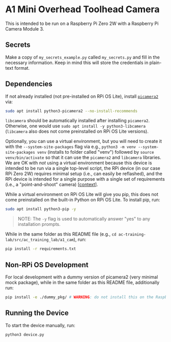 # A1 Mini Overhead Toolhead Camera

This is intended to be run on a Raspberry Pi Zero 2W with a Raspberry Pi Camera
Module 3.

## Secrets

Make a copy of `my_secrets_example.py` called `my_secrets.py` and
fill in the necessary information. Keep in mind this will store the credentials in plain-text format.

## Dependencies

If not already installed (not pre-installed on RPi OS Lite), install [`picamera2`](https://github.com/raspberrypi/picamera2) via:

```bash
sudo apt install python3-picamera2 --no-install-recommends
```

`libcamera` should be automatically installed after installing `picamera2`. Otherwise, one would use `sudo apt install -y python3-libcamera` (`libcamera` also does not come preinstalled on RPi OS Lite versions).

Optionally, you can use a virtual environment, but you will need to create it with the `--system-site-packages` flag via e.g., `python3 -m venv --system-site-packages venv` (installs to folder called "venv") followed by `source venv/bin/activate` so that it can use the `picamera2` and `libcamera` libraries. We are OK with *not* using a virtual environment because this device is intended to be run via a single top-level script, the RPi device (in our case RPi Zero 2W) requires minimal setup (i.e., can easily be reflashed), and the RPi device is intended for a single purpose with a single set of requirements (i.e., a "point-and-shoot" camera) [[context](https://github.com/AccelerationConsortium/ac-training-lab/pull/178#issuecomment-2730490626)].

While a virtual environment on RPi OS Lite will give you pip, this does not come preinstalled on the built-in Python on RPi OS Lite. To install pip, run:
```bash
sudo apt install python3-pip -y
```
> NOTE: The `-y` flag is used to automatically answer "yes" to any installation prompts.

While in the same folder as this README file (e.g., `cd ac-training-lab/src/ac_training_lab/a1_cam`), run:

```bash
pip install -r requirements.txt
```

## Non-RPi OS Development

For local development with a dummy version of picamera2 (very minimal mock package), while in the same folder as this README file, additionally run:

```bash
pip install -e ./dummy_pkg/ # WARNING: do not install this on the Raspberry Pi for the toolhead camera -- the imports will overlap with the "real" system packages `picamera2` and `libcamera`.
```

## Running the Device

To start the device manually, run:

```bash
python3 device.py
```